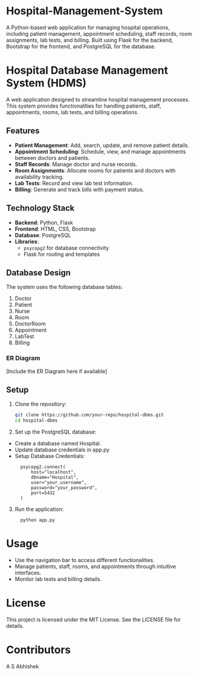 # Hospital-Management-System
A Python-based web application for managing hospital operations, including patient management, appointment scheduling, staff records, room assignments, lab tests, and billing. Built using Flask for the backend, Bootstrap for the frontend, and PostgreSQL for the database.

# Hospital Database Management System (HDMS)

A web application designed to streamline hospital management processes. This system provides functionalities for handling patients, staff, appointments, rooms, lab tests, and billing operations.

## Features
- **Patient Management**: Add, search, update, and remove patient details.
- **Appointment Scheduling**: Schedule, view, and manage appointments between doctors and patients.
- **Staff Records**: Manage doctor and nurse records.
- **Room Assignments**: Allocate rooms for patients and doctors with availability tracking.
- **Lab Tests**: Record and view lab test information.
- **Billing**: Generate and track bills with payment status.

## Technology Stack
- **Backend**: Python, Flask
- **Frontend**: HTML, CSS, Bootstrap
- **Database**: PostgreSQL
- **Libraries**:
  - `psycopg2` for database connectivity
  - Flask for routing and templates

## Database Design
The system uses the following database tables:
1. Doctor
2. Patient
3. Nurse
4. Room
5. DoctorRoom
6. Appointment
7. LabTest
8. Billing

### ER Diagram
[Include the ER Diagram here if available]

## Setup
1. Clone the repository:
   ```bash
   git clone https://github.com/your-repo/hospital-dbms.git
   cd hospital-dbms

2. Set up the PostgreSQL database:
- Create a database named Hospital.
- Update database credentials in app.py
- Setup Database Credentials:
  ```
    psycopg2.connect(
        host="localhost",
        dbname="Hospital",
        user="your_username",
        password="your_password",
        port=5432
    )
3. Run the application:
   ```
     python app.py
# Usage
- Use the navigation bar to access different functionalities.
- Manage patients, staff, rooms, and appointments through intuitive interfaces.
- Monitor lab tests and billing details.

# License
This project is licensed under the MIT License. See the LICENSE file for details.

# Contributors
A S Abhishek
